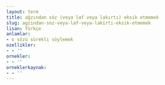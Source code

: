 ```yaml
---
layout: term
title: ağzından söz (veya laf veya lakırtı) eksik etmemek
slug: agzindan-soz-veya-laf-veya-lakirti-eksik-etmemek
lisan: Türkçe
anlamlar:
- o sözü sürekli söylemek
ozellikler:
- - ''
ornekler:
- - ''
orneklerkaynak:
- - ''
---
```

